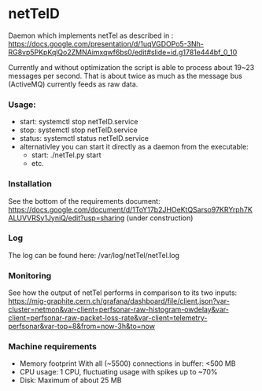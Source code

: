 # netTelD
Daemon which implements netTel as described in : https://docs.google.com/presentation/d/1uqVGDOPo5-3Nh-RG8vp5PKpKqlQo2ZMNAimxqwf6bs0/edit#slide=id.g1781e444bf_0_10

Currently and without optimization the script is able to process about 19~23
messages per second. That is about twice as much as the message bus (ActiveMQ)
currently feeds as raw data.

### Usage:
* start: systemctl stop netTelD.service
* stop: systemctl stop netTelD.service
* status: systemctl status netTelD.service
* alternativley you can start it directly as a daemon from the executable:
  * start: ./netTel.py start
  * etc.

### Installation
See the bottom of the requirements document: https://docs.google.com/document/d/1ToY17b2JHOeKtQSarso97KRYrph7KALUVVRSy1JyniQ/edit?usp=sharing  (under construction) 

### Log
The log can be found here: /var/log/netTel/netTel.log

### Monitoring
See how the output of netTel performs in comparison to its two inputs: https://mig-graphite.cern.ch/grafana/dashboard/file/client.json?var-cluster=netmon&var-client=perfsonar-raw-histogram-owdelay&var-client=perfsonar-raw-packet-loss-rate&var-client=telemetry-perfsonar&var-top=8&from=now-3h&to=now

### Machine requirements
* Memory footprint With all (~5500) connections in buffer: <500 MB
* CPU usage: 1 CPU, fluctuating usage with spikes up to ~70%
* Disk: Maximum of about 25 MB